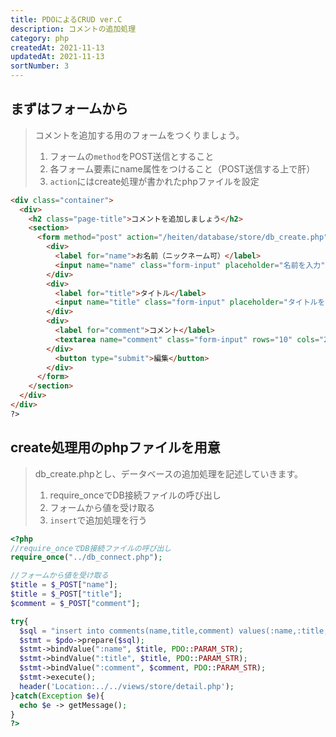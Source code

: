 ```yaml
---
title: PDOによるCRUD ver.C
description: コメントの追加処理
category: php
createdAt: 2021-11-13
updatedAt: 2021-11-13
sortNumber: 3
---
```


## まずはフォームから
>  コメントを追加する用のフォームをつくりましょう。
>  1. フォームの`method`をPOST送信とすること
>  2. 各フォーム要素にname属性をつけること（POST送信する上で肝）
>  3. `action`にはcreate処理が書かれたphpファイルを設定

```html
<div class="container">
  <div>
    <h2 class="page-title">コメントを追加しましょう</h2>
    <section>
      <form method="post" action="/heiten/database/store/db_create.php">
        <div>
          <label for="name">お名前（ニックネーム可）</label>
          <input name="name" class="form-input" placeholder="名前を入力">
        </div>
        <div>
          <label for="title">タイトル</label>
          <input name="title" class="form-input" placeholder="タイトルを入力">
        </div>
        <div>
          <label for="comment">コメント</label>
          <textarea name="comment" class="form-input" rows="10" cols="20" placeholder="150字以内で入力して下さい" maxlength=150 required></textarea>
        </div>
          <button type="submit">編集</button>
        </div>
      </form>
    </section>
  </div>
</div>
?>
```

## create処理用のphpファイルを用意
> db_create.phpとし、データベースの追加処理を記述していきます。
>  1. require_onceでDB接続ファイルの呼び出し
>  2. フォームから値を受け取る
>  3. `insert`で追加処理を行う

```php
<?php
//require_onceでDB接続ファイルの呼び出し
require_once("../db_connect.php");

//フォームから値を受け取る
$title = $_POST["name"];
$title = $_POST["title"];
$comment = $_POST["comment"];

try{
  $sql = "insert into comments(name,title,comment) values(:name,:title,:comment)";
  $stmt = $pdo->prepare($sql);
  $stmt->bindValue(":name", $title, PDO::PARAM_STR);
  $stmt->bindValue(":title", $title, PDO::PARAM_STR);
  $stmt->bindValue(":comment", $comment, PDO::PARAM_STR);
  $stmt->execute();
  header('Location:../../views/store/detail.php');
}catch(Exception $e){
  echo $e -> getMessage();
}
?>
```
